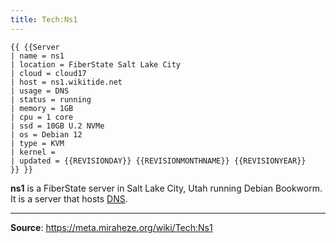 ```yaml
---
title: Tech:Ns1
---
```


```
{{ {{Server
| name = ns1
| location = FiberState Salt Lake City
| cloud = cloud17
| host = ns1.wikitide.net
| usage = DNS
| status = running
| memory = 1GB
| cpu = 1 core
| ssd = 10GB U.2 NVMe
| os = Debian 12
| type = KVM
| kernel =
| updated = {{REVISIONDAY}} {{REVISIONMONTHNAME}} {{REVISIONYEAR}}
}} }}
```

**ns1** is a FiberState server in Salt Lake City, Utah running Debian Bookworm. It is a server that hosts [DNS](https://meta.miraheze.org/wiki/Tech:DNS).

----
**Source**: https://meta.miraheze.org/wiki/Tech:Ns1
